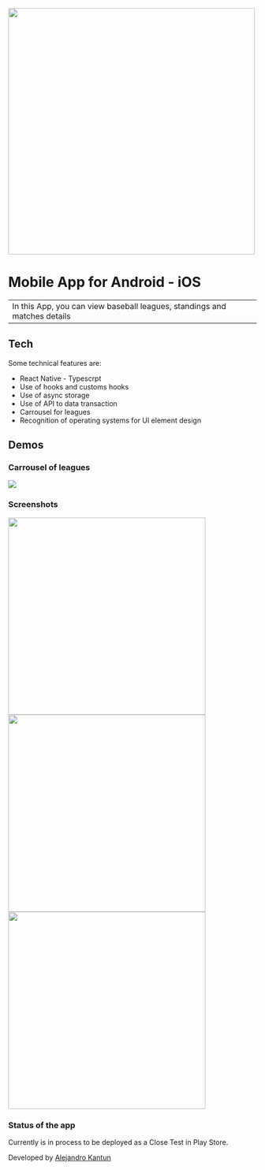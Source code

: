 <img src="https://alejandrokantun.github.io/YucBase/YucBeis.png" width="500">

# Mobile App for Android - iOS

<table>
<tr>
<td>
  In this App, you can view baseball leagues, standings and matches details
</td>
</tr>
</table>

## Tech

Some technical features are:

- React Native - Typescrpt
- Use of hooks and customs hooks
- Use of async storage
- Use of API to data transaction
- Carrousel for leagues
- Recognition of operating systems for UI element design

## Demos

### Carrousel of leagues

[![](https://alejandrokantun.github.io/YucBase/Carrousel.gif)](https://alejandrokantun.github.io/YucBase/Carrousel.gif)

### Screenshots

<img src="https://alejandrokantun.github.io/YucBase/IMG_1283.PNG" width="400">
<img src="https://alejandrokantun.github.io/YucBase/IMG_1285.PNG" width="400">
<img src="https://alejandrokantun.github.io/YucBase/IMG_1286.PNG" width="400">

### Status of the app

Currently is in process to be deployed as a Close Test in Play Store.

Developed by [Alejandro Kantun](https://github.com/AlejandroKantun)
